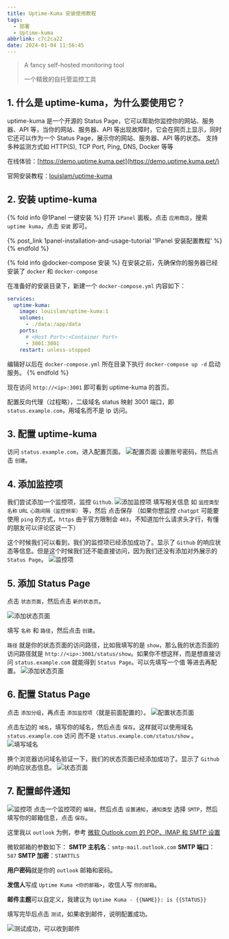 ```yaml
---
title: Uptime-Kuma 安装使用教程
tags:
  - 部署
  - Uptime-kuma
abbrlink: c7c2ca22
date: 2024-01-04 11:56:45
---
```

> A fancy self-hosted monitoring tool
>
> 一个精致的自托管监控工具
## 1. 什么是 uptime-kuma，为什么要使用它？
uptime-kuma 是一个开源的 Status Page，它可以帮助你监控你的网站、服务器、API 等，当你的网站、服务器、API 等出现故障时，它会在网页上显示，同时它还可以作为一个 Status Page，展示你的网站、服务器、API 等的状态。
支持多种监测方式如 HTTP(S), TCP Port, Ping, DNS, Docker 等等

在线体验：[https://demo.uptime.kuma.pet](https://demo.uptime.kuma.pet/)

官网安装教程：[louislam/uptime-kuma](https://github.com/louislam/uptime-kuma/wiki/%F0%9F%94%A7-How-to-Install)

## 2. 安装 uptime-kuma

{% fold info @1Panel 一键安装 %}
打开 `1Panel` 面板，点击 `应用商店`，搜索 `uptime kuma`，点击 `安装` 即可。

{% post_link 1panel-installation-and-usage-tutorial '1Panel 安装配置教程' %}
{% endfold %}

{% fold info @docker-compose 安装 %}
在安装之前，先确保你的服务器已经安装了 `docker` 和 `docker-compose`

在准备好的安装目录下，新建一个 `docker-compose.yml`
内容如下：
```yml
services:
  uptime-kuma:
    image: louislam/uptime-kuma:1
    volumes:
      - ./data:/app/data
    ports:
      # <Host Port>:<Container Port>
      - 3001:3001
    restart: unless-stopped
```
编辑好以后在 `docker-compose.yml` 所在目录下执行 `docker-compose up -d` 启动服务。
{% endfold %}

现在访问 `http://<ip>:3001` 即可看到 uptime-kuma 的首页。

配置反向代理（过程略），二级域名 status 映射 3001 端口，即 `status.example.com`，用域名而不是 ip 访问。


## 3. 配置 uptime-kuma
访问 `status.example.com`，进入配置页面。
![配置页面](https://pic1.zhimg.com/80/v2-d2c29dd21a893eeb98ed6baa480a0268_1440w.webp)
设置账号密码，然后点击 `创建`。

## 4. 添加监控项
我们尝试添加一个监控项，监控 `Github`.
![添加监控项](https://pic2.zhimg.com/80/v2-1528df98aa77c6dc52dd950b27d4ca3d_1440w.webp)
填写相关信息 如 `监控类型` `名称` `URL` `心跳间隔（监控频率）`  等，然后
点击保存
（如果你想监控 `chatgpt` 可能要使用 `ping` 的方式，`https` 由于官方限制会 `403`，不知道加什么请求头才行，有懂的朋友可以评论区说一下）

这个时候我们可以看到，我们的监控项已经添加成功了。显示了 `Github` 的响应状态等信息。但是这个时候我们还不能直接访问，因为我们还没有添加对外展示的 `Status Page`。
![监控项](https://pic1.zhimg.com/80/v2-2e8308882c77f75a5500b5ca5bc89e30_1440w.webp)

## 5. 添加 Status Page
点击 `状态页面`，然后点击 `新的状态页`。

![添加状态页面](https://pic4.zhimg.com/80/v2-85471f0624ddaa475eb9f53ea1ea6e57_1440w.webp)

填写 `名称` 和 `路径`，然后点击 `创建`。

`路径` 就是你的状态页面的访问路径，比如我填写的是 `show`，那么我的状态页面的访问路径就是 `http://<ip>:3001/status/show`。如果你不想这样，而是想直接访问 `status.example.com` 就能得到 `Status Page`。可以先填写一个值 等进去再配置。
![添加状态页面](https://pic3.zhimg.com/80/v2-259949550d0be9cfa78847eb4c16deca_1440w.webp)

## 6. 配置 Status Page
点击 `添加分组`，再点击 `添加监控项`（就是前面配置的）。
![配置状态页面](https://pic3.zhimg.com/80/v2-98926849dc41e2d454655bcfbc2284ba_1440w.webp)

点击左边的 `域名`，填写你的域名，然后点击 `保存`。这样就可以使用域名 `status.example.com` 访问 而不是 `status.example.com/status/show` 。
![填写域名](https://pic2.zhimg.com/80/v2-1c4c9719809e32dab8c6be704b622695_1440w.webp)

换个浏览器访问域名验证一下，我们的状态页面已经添加成功了。显示了 `Github` 的响应状态信息。
![状态页面](https://pic2.zhimg.com/80/v2-02107bc3749d6bd8ef35bda2f3121d95_1440w.webp)

## 7. 配置邮件通知
![监控项](https://pic1.zhimg.com/80/v2-2e8308882c77f75a5500b5ca5bc89e30_1440w.webp)
点击一个监控项的 `编辑`，然后点击 `设置通知`，`通知类型` 选择 `SMTP`，然后填写你的邮箱信息，点击 `保存`。

这里我以 `outlook` 为例，参考 [微软 Outlook.com 的 POP、IMAP 和 SMTP 设置
](https://support.microsoft.com/zh-cn/office/outlook-com-%E7%9A%84-pop-imap-%E5%92%8C-smtp-%E8%AE%BE%E7%BD%AE-d088b986-291d-42b8-9564-9c414e2aa040)

微软邮箱的参数如下：
**SMTP 主机名**：`smtp-mail.outlook.com`
**SMTP 端口**：`587`
**SMTP 加密**：`STARTTLS`

**用户密码**就是你的 `outlook` 邮箱和密码。

**发信人**写成 `Uptime Kuma <你的邮箱>`，收信人写 `你的邮箱`。

**邮件主题**可以自定义，我建议为 `Uptime Kuma - {{NAME}}: is {{STATUS}}`

填写完毕后点击 `测试`，如果收到邮件，说明配置成功。

![测试成功，可以收到邮件](https://pic2.zhimg.com/80/v2-4139c28c2b3f13eaa274ed1c0e1ef445_1440w.webp)
